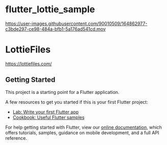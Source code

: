 # flutter_lottie_sample

https://user-images.githubusercontent.com/90010509/164862977-c3bde297-ce98-484a-bfb1-5a176ad541cd.mov

# LottieFiles
https://lottiefiles.com/

## Getting Started

This project is a starting point for a Flutter application.

A few resources to get you started if this is your first Flutter project:

- [Lab: Write your first Flutter app](https://flutter.dev/docs/get-started/codelab)
- [Cookbook: Useful Flutter samples](https://flutter.dev/docs/cookbook)

For help getting started with Flutter, view our
[online documentation](https://flutter.dev/docs), which offers tutorials,
samples, guidance on mobile development, and a full API reference.
